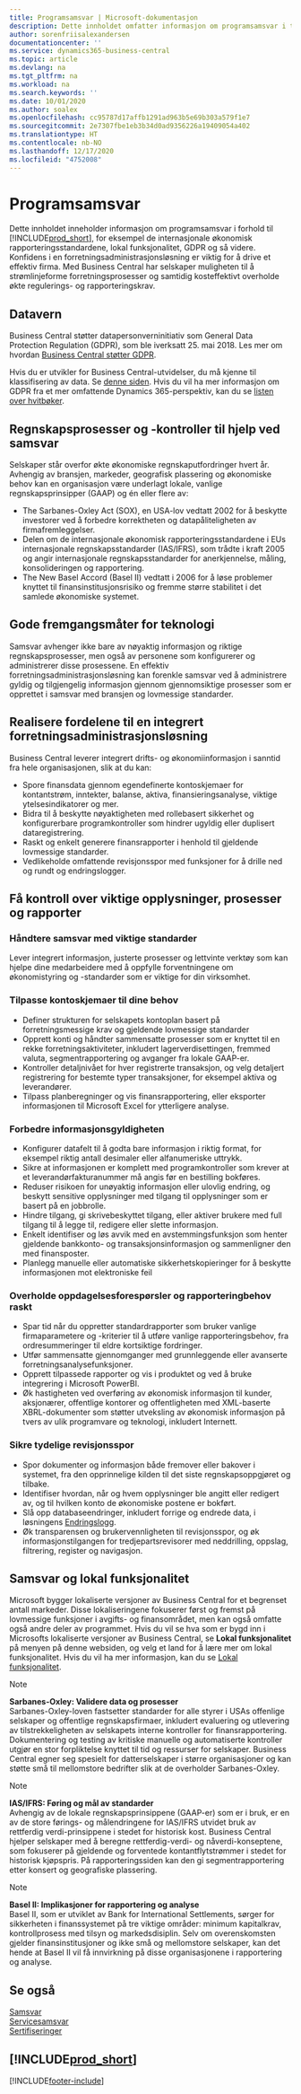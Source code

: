 ```yaml
---
title: Programsamsvar | Microsoft-dokumentasjon
description: Dette innholdet omfatter informasjon om programsamsvar i tilknytning til Business Central.
author: sorenfriisalexandersen
documentationcenter: ''
ms.service: dynamics365-business-central
ms.topic: article
ms.devlang: na
ms.tgt_pltfrm: na
ms.workload: na
ms.search.keywords: ''
ms.date: 10/01/2020
ms.author: soalex
ms.openlocfilehash: cc95787d17affb1291ad963b5e69b303a579f1e7
ms.sourcegitcommit: 2e7307fbe1eb3b34d0ad9356226a19409054a402
ms.translationtype: HT
ms.contentlocale: nb-NO
ms.lasthandoff: 12/17/2020
ms.locfileid: "4752008"
---
```

# <a name="application-compliance"></a>Programsamsvar

Dette innholdet inneholder informasjon om programsamsvar i forhold til [!INCLUDE[prod_short](../includes/prod_short.md)], for eksempel de internasjonale økonomisk rapporteringsstandardene, lokal funksjonalitet, GDPR og så videre. Konfidens i en forretningsadministrasjonsløsning er viktig for å drive et effektiv firma. Med Business Central har selskaper muligheten til å strømlinjeforme forretningsprosesser og samtidig kosteffektivt overholde økte regulerings- og rapporteringskrav.

## <a name="data-privacy"></a>Datavern

Business Central støtter datapersonverninitiativ som General Data Protection Regulation (GDPR), som ble iverksatt 25. mai 2018. Les mer om hvordan [Business Central støtter GDPR](../admin-responding-to-requests-about-personal-data.md).  

Hvis du er utvikler for Business Central-utvidelser, du må kjenne til klassifisering av data. Se [denne siden](/dynamics365/business-central/dev-itpro/developer/devenv-classifying-data).
Hvis du vil ha mer informasjon om GDPR fra et mer omfattende Dynamics 365-perspektiv, kan du se [listen over hvitbøker](/dynamics365/get-started/gdpr/).

## <a name="accounting-processes-and-controls-to-aid-compliance"></a>Regnskapsprosesser og -kontroller til hjelp ved samsvar

Selskaper står overfor økte økonomiske regnskaputfordringer hvert år. Avhengig av bransjen, markeder, geografisk plassering og økonomiske behov kan en organisasjon være underlagt lokale, vanlige regnskapsprinsipper (GAAP) og én eller flere av:

- The Sarbanes-Oxley Act (SOX), en USA-lov vedtatt 2002 for å beskytte investorer ved å forbedre korrektheten og datapåliteligheten av firmafremleggelser.
- Delen om de internasjonale økonomisk rapporteringsstandardene i EUs internasjonale regnskapsstandarder (IAS/IFRS), som trådte i kraft 2005 og angir internasjonale regnskapsstandarder for anerkjennelse, måling, konsolideringen og rapportering.
- The New Basel Accord (Basel II) vedtatt i 2006 for å løse problemer knyttet til finansinstitusjonsrisiko og fremme større stabilitet i det samlede økonomiske systemet.

## <a name="good-practices-with-technology"></a>Gode fremgangsmåter for teknologi

Samsvar avhenger ikke bare av nøyaktig informasjon og riktige regnskapsprosesser, men også av personene som konfigurerer og administrerer disse prosessene. En effektiv forretningsadministrasjonsløsning kan forenkle samsvar ved å administrere gyldig og tilgjengelig informasjon gjennom gjennomsiktige prosesser som er opprettet i samsvar med bransjen og lovmessige standarder.

## <a name="realize-the-benefits-of-an-integrated-business-management-solution"></a>Realisere fordelene til en integrert forretningsadministrasjonsløsning

Business Central leverer integrert drifts- og økonomiinformasjon i sanntid fra hele organisasjonen, slik at du kan:

- Spore finansdata gjennom egendefinerte kontoskjemaer for kontantstrøm, inntekter, balanse, aktiva, finansieringsanalyse, viktige ytelsesindikatorer og mer.
- Bidra til å beskytte nøyaktigheten med rollebasert sikkerhet og konfigurerbare programkontroller som hindrer ugyldig eller duplisert dataregistrering.
- Raskt og enkelt generere finansrapporter i henhold til gjeldende lovmessige standarder.
- Vedlikeholde omfattende revisjonsspor med funksjoner for å drille ned og rundt og endringslogger.

## <a name="gain-control-of-critical-information-processes-and-reports"></a>Få kontroll over viktige opplysninger, prosesser og rapporter

### <a name="manage-compliance-to-the-standards-that-matter"></a>Håndtere samsvar med viktige standarder

Lever integrert informasjon, justerte prosesser og lettvinte verktøy som kan hjelpe dine medarbeidere med å oppfylle forventningene om økonomistyring og -standarder som er viktige for din virksomhet.

### <a name="tailor-account-schedules-to-your-needs"></a>Tilpasse kontoskjemaer til dine behov

- Definer strukturen for selskapets kontoplan basert på forretningsmessige krav og gjeldende lovmessige standarder
- Opprett konti og håndter sammensatte prosesser som er knyttet til en rekke forretningsaktiviteter, inkludert lagerverdisettingen, fremmed valuta, segmentrapportering og avganger fra lokale GAAP-er.
- Kontroller detaljnivået for hver registrerte transaksjon, og velg detaljert registrering for bestemte typer transaksjoner, for eksempel aktiva og leverandører.
- Tilpass planberegninger og vis finansrapportering, eller eksporter informasjonen til Microsoft Excel for ytterligere analyse.

### <a name="improve-information-validity"></a>Forbedre informasjonsgyldigheten

- Konfigurer datafelt til å godta bare informasjon i riktig format, for eksempel riktig antall desimaler eller alfanumeriske uttrykk.
- Sikre at informasjonen er komplett med programkontroller som krever at et leverandørfakturanummer må angis før en bestilling bokføres.
- Reduser risikoen for unøyaktig informasjon eller ulovlig endring, og beskytt sensitive opplysninger med tilgang til opplysninger som er basert på en jobbrolle.
- Hindre tilgang, gi skrivebeskyttet tilgang, eller aktiver brukere med full tilgang til å legge til, redigere eller slette informasjon.
- Enkelt identifiser og løs avvik med en avstemmingsfunksjon som henter gjeldende bankkonto- og transaksjonsinformasjon og sammenligner den med finansposter.
- Planlegg manuelle eller automatiske sikkerhetskopieringer for å beskytte informasjonen mot elektroniske feil

### <a name="comply-quickly-with-discovery-requests-and-reporting-demands"></a>Overholde oppdagelsesforespørsler og rapporteringbehov raskt

- Spar tid når du oppretter standardrapporter som bruker vanlige firmaparametere og -kriterier til å utføre vanlige rapporteringsbehov, fra ordresummeringer til eldre kortsiktige fordringer.
- Utfør sammensatte gjennomganger med grunnleggende eller avanserte forretningsanalysefunksjoner.
- Opprett tilpassede rapporter og vis i produktet og ved å bruke integrering i Microsoft PowerBI.
- Øk hastigheten ved overføring av økonomisk informasjon til kunder, aksjonærer, offentlige kontorer og offentligheten med XML-baserte XBRL-dokumenter som støtter utveksling av økonomisk informasjon på tvers av ulik programvare og teknologi, inkludert Internett.

### <a name="help-ensure-clear-audit-trails"></a>Sikre tydelige revisjonsspor

- Spor dokumenter og informasjon både fremover eller bakover i systemet, fra den opprinnelige kilden til det siste regnskapsoppgjøret og tilbake.
- Identifiser hvordan, når og hvem opplysninger ble angitt eller redigert av, og til hvilken konto de økonomiske postene er bokført.
- Slå opp databaseendringer, inkludert forrige og endrede data, i løsningens [Endringslogg](../across-log-changes.md).
- Øk transparensen og brukervennligheten til revisjonsspor, og øk informasjonstilgangen for tredjepartsrevisorer med neddrilling, oppslag, filtrering, register og navigasjon.

## <a name="compliance-and-local-functionality"></a>Samsvar og lokal funksjonalitet

Microsoft bygger lokaliserte versjoner av Business Central for et begrenset antall markeder. Disse lokaliseringene fokuserer først og fremst på lovmessige funksjoner i avgifts- og finansområdet, men kan også omfatte også andre deler av programmet. Hvis du vil se hva som er bygd inn i Microsofts lokaliserte versjoner av Business Central, se **Lokal funksjonalitet** på menyen på denne websiden, og velg et land for å lære mer om lokal funksjonalitet. Hvis du vil ha mer informasjon, kan du se [Lokal funksjonalitet](../about-localization.md).  

> [!NOTE]  
> **Sarbanes-Oxley: Validere data og prosesser**  
> Sarbanes-Oxley-loven fastsetter standarder for alle styrer i USAs offenlige selskaper og offentlige regnskapsfirmaer, inkludert evaluering og utlevering av tilstrekkeligheten av selskapets interne kontroller for finansrapportering. Dokumentering og testing av kritiske manuelle og automatiserte kontroller utgjør en stor forpliktelse knyttet til tid og ressurser for selskaper. Business Central egner seg spesielt for datterselskaper i større organisasjoner og kan støtte små til mellomstore bedrifter slik at de overholder Sarbanes-Oxley.

> [!NOTE]  
> **IAS/IFRS: Føring og mål av standarder**  
> Avhengig av de lokale regnskapsprinsippene (GAAP-er) som er i bruk, er en av de store førings- og målendringene for IAS/IFRS utvidet bruk av rettferdig verdi-prinsippene i stedet for historisk kost. Business Central hjelper selskaper med å beregne rettferdig-verdi- og nåverdi-konseptene, som fokuserer på gjeldende og forventede kontantflytstrømmer i stedet for historisk kjøpspris. På rapporteringssiden kan den gi segmentrapportering etter konsert og geografiske plassering.

> [!NOTE]  
> **Basel II: Implikasjoner for rapportering og analyse**  
> Basel II, som er utviklet av Bank for International Settlements, sørger for sikkerheten i finanssystemet på tre viktige områder: minimum kapitalkrav, kontrollprosess med tilsyn og markedsdisiplin. Selv om overenskomsten gjelder finansinstitusjoner og ikke små og mellomstore selskaper, kan det hende at Basel II vil få innvirkning på disse organisasjonene i rapportering og analyse.

## <a name="see-also"></a>Se også

[Samsvar](compliance-overview.md)  
[Servicesamsvar](compliance-service-compliance.md)  
[Sertifiseringer](compliance-certifications.md)  

 ## [!INCLUDE[prod_short](../includes/free_trial_md.md)]  
 


[!INCLUDE[footer-include](../includes/footer-banner.md)]